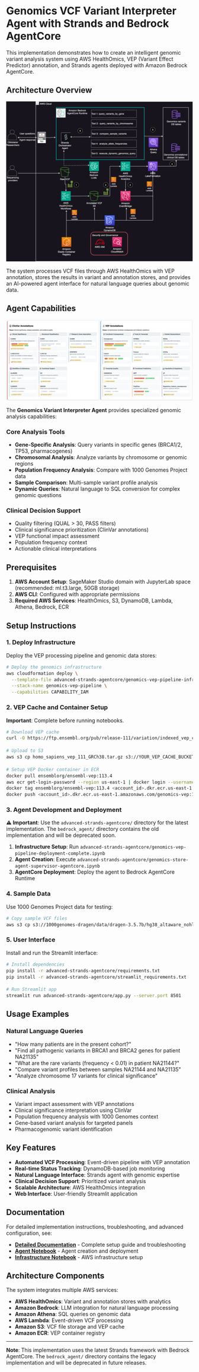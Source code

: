 # Genomics VCF Variant Interpreter Agent with Strands and Bedrock AgentCore

This implementation demonstrates how to create an intelligent genomic variant analysis system using AWS HealthOmics, VEP (Variant Effect Predictor) annotation, and Strands agents deployed with Amazon Bedrock AgentCore.

## Architecture Overview

![VCF Processing Pipeline](advanced-strands-agentcore/VCF_agent_fin.drawio.png)

The system processes VCF files through AWS HealthOmics with VEP annotation, stores the results in variant and annotation stores, and provides an AI-powered agent interface for natural language queries about genomic data.

## Agent Capabilities

![Genomics Agent Interface](advanced-strands-agentcore/Clinvar_VEP.png)

The **Genomics Variant Interpreter Agent** provides specialized genomic analysis capabilities:

### Core Analysis Tools
- **Gene-Specific Analysis**: Query variants in specific genes (BRCA1/2, TP53, pharmacogenes)
- **Chromosomal Analysis**: Analyze variants by chromosome or genomic regions
- **Population Frequency Analysis**: Compare with 1000 Genomes Project data
- **Sample Comparison**: Multi-sample variant profile analysis
- **Dynamic Queries**: Natural language to SQL conversion for complex genomic questions

### Clinical Decision Support
- Quality filtering (QUAL > 30, PASS filters)
- Clinical significance prioritization (ClinVar annotations)
- VEP functional impact assessment
- Population frequency context
- Actionable clinical interpretations

## Prerequisites

1. **AWS Account Setup**: SageMaker Studio domain with JupyterLab space (recommended: ml.t3.large, 50GB storage)
2. **AWS CLI**: Configured with appropriate permissions
3. **Required AWS Services**: HealthOmics, S3, DynamoDB, Lambda, Athena, Bedrock, ECR

## Setup Instructions

### 1. Deploy Infrastructure

Deploy the VEP processing pipeline and genomic data stores:

```bash
# Deploy the genomics infrastructure
aws cloudformation deploy \
  --template-file advanced-strands-agentcore/genomics-vep-pipeline-infrastructure.yaml \
  --stack-name genomics-vep-pipeline \
  --capabilities CAPABILITY_IAM
```

### 2. VEP Cache and Container Setup

**Important**: Complete before running notebooks.

```bash
# Download VEP cache
curl -O https://ftp.ensembl.org/pub/release-111/variation/indexed_vep_cache/homo_sapiens_vep_111_GRCh38.tar.gz

# Upload to S3
aws s3 cp homo_sapiens_vep_111_GRCh38.tar.gz s3://YOUR_VEP_CACHE_BUCKET/cache/

# Setup VEP Docker container in ECR
docker pull ensemblorg/ensembl-vep:113.4
aws ecr get-login-password --region us-east-1 | docker login --username AWS --password-stdin <account_id>.dkr.ecr.us-east-1.amazonaws.com
docker tag ensemblorg/ensembl-vep:113.4 <account_id>.dkr.ecr.us-east-1.amazonaws.com/genomics-vep:113.4
docker push <account_id>.dkr.ecr.us-east-1.amazonaws.com/genomics-vep:113.4
```

### 3. Agent Development and Deployment

**⚠️ Important**: Use the `advanced-strands-agentcore/` directory for the latest implementation. The `bedrock_agent/` directory contains the old implementation and will be deprecated soon.

1. **Infrastructure Setup**: Run `advanced-strands-agentcore/genomics-vep-pipeline-deployment-complete.ipynb`
2. **Agent Creation**: Execute `advanced-strands-agentcore/genomics-store-agent-supervisor-agentcore.ipynb`
3. **AgentCore Deployment**: Deploy the agent to Bedrock AgentCore Runtime

### 4. Sample Data

Use 1000 Genomes Project data for testing:

```bash
# Copy sample VCF files
aws s3 cp s3://1000genomes-dragen/data/dragen-3.5.7b/hg38_altaware_nohla-cnv-anchored/NA21135.hard-filtered.vcf.gz s3://YOUR_VCF_INPUT_BUCKET/
```

### 5. User Interface

Install and run the Streamlit interface:

```bash
# Install dependencies
pip install -r advanced-strands-agentcore/requirements.txt
pip install -r advanced-strands-agentcore/streamlit_requirements.txt

# Run Streamlit app
streamlit run advanced-strands-agentcore/app.py --server.port 8501
```

## Usage Examples

### Natural Language Queries
- "How many patients are in the present cohort?"
- "Find all pathogenic variants in BRCA1 and BRCA2 genes for patient NA21135"
- "What are the rare variants (frequency < 0.01) in patient NA21144?"
- "Compare variant profiles between samples NA21144 and NA21135"
- "Analyze chromosome 17 variants for clinical significance"

### Clinical Analysis
- Variant impact assessment with VEP annotations
- Clinical significance interpretation using ClinVar
- Population frequency analysis with 1000 Genomes context
- Gene-based variant analysis for targeted panels
- Pharmacogenomic variant identification

## Key Features

- **Automated VCF Processing**: Event-driven pipeline with VEP annotation
- **Real-time Status Tracking**: DynamoDB-based job monitoring
- **Natural Language Interface**: Strands agent with genomic expertise
- **Clinical Decision Support**: Prioritized variant analysis
- **Scalable Architecture**: AWS HealthOmics integration
- **Web Interface**: User-friendly Streamlit application

## Documentation

For detailed implementation instructions, troubleshooting, and advanced configuration, see:
- **[Detailed Documentation](advanced-strands-agentcore/README_detailed.md)** - Complete setup guide and troubleshooting
- **[Agent Notebook](advanced-strands-agentcore/genomics-store-agent-supervisor-agentcore.ipynb)** - Agent creation and deployment
- **[Infrastructure Notebook](advanced-strands-agentcore/genomics-vep-pipeline-deployment-complete.ipynb)** - AWS infrastructure setup

## Architecture Components

The system integrates multiple AWS services:
- **AWS HealthOmics**: Variant and annotation stores with analytics
- **Amazon Bedrock**: LLM integration for natural language processing
- **Amazon Athena**: SQL queries on genomic data
- **AWS Lambda**: Event-driven VCF processing
- **Amazon S3**: VCF file storage and VEP cache
- **Amazon ECR**: VEP container registry

---

**Note**: This implementation uses the latest Strands framework with Bedrock AgentCore. The `bedrock_agent/` directory contains the legacy implementation and will be deprecated in future releases.
